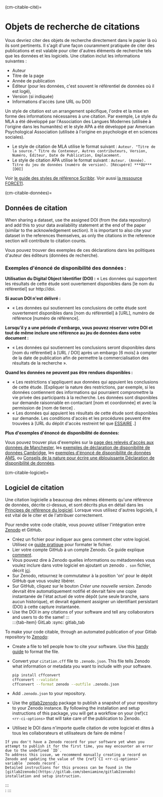 (cm-citable-cité)=
# Objets de recherche de citations

Vous devriez citer des objets de recherche directement dans le papier là où ils sont pertinents. Il s'agit d'une façon couramment pratiquée de citer des publications et est valable pour citer d'autres éléments de recherche tels que les données et les logiciels. Une citation inclut les informations suivantes :
- Auteur
- Titre de la page
- Année de publication
- Éditeur (pour les données, c'est souvent le référentiel de données où il est logé),
- Version (si indiquée)
- Informations d'accès (une URL ou DOI)

Un style de citation est un arrangement spécifique, l'ordre et la mise en forme des informations nécessaires à une citation. Par exemple, Le style du MLA a été développé par l'Association des Langues Modernes (utilisée à l'origine dans les humanités) et le style APA a été développé par American Psychological Association (utilisée à l'origine en psychologie et en sciences sociales).
- Le style de citation de MLA utilise le format suivant : `Auteur. "Titre de la source." Titre du Conteneur, Autres contributeurs, Version, Numéro, Éditeur, Date de Publication, Emplacement.`
- Le style de citation APA utilise le format suivant : `Auteur. (Année). Titre du jeu de données (numéro de version). [Récupéré] ***OU*** [DOI]`

Voir [le guide des styles de référence Scribbr](https://www.scribbr.com/citing-sources/citation-styles/). Voir aussi [la ressource FORCE11](https://www.force11.org/node/4771).

(cm-citable-données)=
## Données de citation
When sharing a dataset, use the assigned DOI (from the data repository) and add this to your data availability statement at the end of the paper (similar to the acknowledgement section). It is important to also cite your dataset in the references themselves, as only the citations in the reference section will contribute to citation counts.

Vous pouvez trouver des exemples de ces déclarations dans les politiques d'auteur des éditeurs (données de recherche).

### Exemples d'énoncé de disponibilité des données :

**Utilisation du Digital Object Identifier (DOI) :** « Les données qui supportent les résultats de cette étude sont ouvertement disponibles dans [le nom du référentiel] sur http://doi.

**Si aucun DOI n'est délivré :**
- « Les données qui soutiennent les conclusions de cette étude sont ouvertement disponibles dans [nom du référentiel] à [URL], numéro de référence [numéro de référence].

**Lorsqu'il y a une période d'embargo, vous pouvez réserver votre DOI et tout de même inclure une référence au jeu de données dans votre document :**
- « Les données qui soutiennent les conclusions seront disponibles dans [nom du référentiel] à [URL / DOI] après un embargo [6 mois] à compter de la date de publication afin de permettre la commercialisation des résultats de la recherche ».

**Quand les données ne peuvent pas être rendues disponibles :**
- « Les restrictions s'appliquent aux données qui appuient les conclusions de cette étude. [Expliquer la nature des restrictions, par exemple, si les données contiennent des informations qui pourraient compromettre la vie privée des participants à la recherche. Les données sont disponibles sur demande raisonnable en contactant [nom et coordonnée] et avec la permission de [nom de tierce] .
-  « Les données qui appuient les résultats de cette étude sont disponibles sur demande. Les conditions d'accès et les procédures peuvent être trouvées à [URL du dépôt d'accès restreint tel que [ESSAIRE](https://easy.dans.knaw.nl/ui/home) .]

**Plus d'exemples d'énoncé de disponibilité de données:**

Vous pouvez trouver plus d'exemples sur la [page des relevés d'accès aux données de Manchester](https://www.library.manchester.ac.uk/using-the-library/staff/research/research-data-management/sharing/data-access-statements/), les [exemples de déclaration de disponibilité de données Cambridge](https://www.cambridge.org/core/services/authors/open-data/data-availability-statements), les [exemples d'énoncé de disponibilité de données AMS](https://www.ametsoc.org/index.cfm/ams/publications/author-information/formatting-and-manuscript-components/data-availability-statement-examples/), ou [Conseils de la nature pour écrire une éblouissante Déclaration de disponibilité de données](https://researchdata.springernature.com/posts/tips-for-writing-a-dazzling-das-data-availability-statement).

(cm-citable-logiciel)=
## Logiciel de citation

Une citation logicielle a beaucoup des mêmes éléments qu'une référence de données, décrite ci-dessus, et sont décrits plus en détail dans les [Principes de référence du logiciel](https://www.force11.org/software-citation-principles). Lorsque vous utilisez d'autres logiciels, il est vital de le citer et de l'attribuer correctement.

Pour rendre votre code citable, vous pouvez utiliser l'intégration entre [Zenodo](https://zenodo.org/) et GitHub.

- Créez un fichier pour indiquer aux gens comment citer votre logiciel. Utilisez ce [guide pratique](https://citation-file-format.github.io/cff-initializer-javascript/) pour formater le fichier.
- Lier votre compte GitHub à un compte Zenodo. Ce guide explique [comment](https://guides.github.com/activities/citable-code/).
- Vous pouvez dire à Zenodo quelles informations ou métadonnées vous voulez inclure dans votre logiciel en ajoutant un zenodo `. son` fichier, décrit [ici](https://guide.esciencecenter.nl/citable_software/making_software_citable.html).
- Sur Zenodo, retournez le commutateur à la position 'on' pour le dépôt GitHub que vous voulez libérer.
- Sur GitHub, cliquez sur le bouton *Créer une nouvelle version*. Zenodo devrait être automatiquement notifié et devrait faire une copie instantanée de l'état actuel de votre dépôt (une seule branche, sans aucun historique), et devrait également assigner un identifiant persistant (DOI) à cette capture instantanée.
- Use the DOI in any citations of your software and tell any collaborators and users to do the same!
:::  
  :::{tab-item} GitLab
  :sync: gitlab_tab

To make your code citable, through an automated publication of your Gitlab repository to [Zenodo](https://zenodo.org/):

- Create a file to tell people how to cite your software. Use this [handy guide](https://citation-file-format.github.io/cff-initializer-javascript/) to format the file.
- Convert your `citation.cff` file to `.zenodo.json`. This file tells Zenodo what information or metadata you want to include with your software.

    ```bash
    pip install cffconvert
    cffconvert --validate
    cffconvert --format zenodo --outfile .zenodo.json 
    ```

- Add `.zenodo.json` to your repository.
- Use the [gitlab2zenodo](https://gitlab.com/sbeniamine/gitlab2zenodo) package to publish a snapshot of your repository to your Zenodo instance. By following the installation and setup instructions of this package, you will get a workflow on your {ref}`CI <rr-ci-options>` that will take care of the publication to Zenodo.
- Utilisez le DOI dans n'importe quelle citation de votre logiciel et dites à tous les collaborateurs et utilisateurs de faire de même !

```{note}
If you don't have a Zenodo record for your software yet when you attempt to publish it for the first time, you may encounter an error due to the undefined `ID`. 
To address this issue, we recommend manually creating a record on Zenodo and updating the value of the {ref}`CI <rr-ci-options>` variable `zenodo_record`. 
Detailed instructions for this process can be found in the [gitlab2zenodo](https://gitlab.com/sbeniamine/gitlab2zenodo) installation and setup instruction.
```

:::  
:
:::
